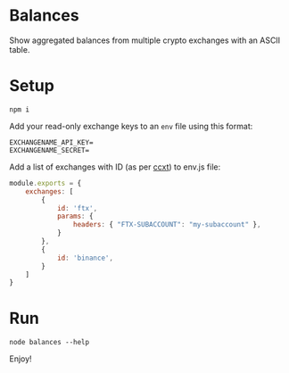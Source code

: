 # Balances

Show aggregated balances from multiple crypto exchanges with an ASCII table.

# Setup

```shell
npm i
```
Add your read-only exchange keys to an `env` file using this format:

```
EXCHANGENAME_API_KEY=
EXCHANGENAME_SECRET=
```

Add a list of exchanges with ID (as per [ccxt](https://github.com/ccxt/ccxt)) to env.js file:

```JavaScript
module.exports = {
	exchanges: [
		{
			id: 'ftx',
			params: {
				headers: { "FTX-SUBACCOUNT": "my-subaccount" },
			}
		},
		{
			id: 'binance',
		}
	]
}
```

# Run

```shell
node balances --help
```

Enjoy!
